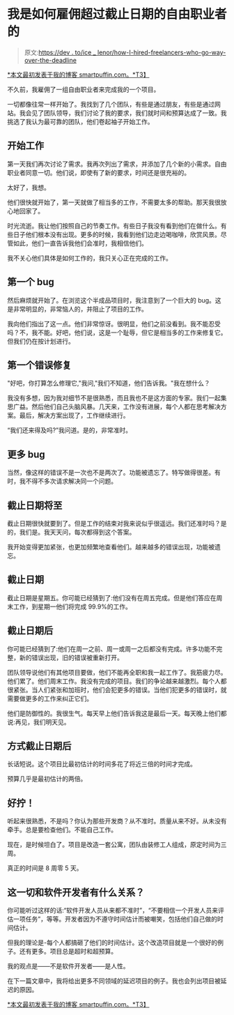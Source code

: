 # 我是如何雇佣超过截止日期的自由职业者的

> 原文:[https://dev . to/ice _ lenor/how-I-hired-freelancers-who-go-way-over-the-deadline](https://dev.to/ice_lenor/how-i-hired-freelancers-who-went-way-over-the-deadline)

[*本文最初发表于我的博客 smartpuffin.com。*T3】](http://smartpuffin.com/i-hired-freelancers-they-went-over-the-deadline/)

不久前，我雇佣了一组自由职业者来完成我的一个项目。

一切都像往常一样开始了。我找到了几个团队，有些是通过朋友，有些是通过网站。我会见了团队领导，我们讨论了我的要求，我们就时间和预算达成了一致。我挑选了我认为最可靠的团队，他们卷起袖子开始工作。

## [](#beginning-of-work)开始工作

第一天我们再次讨论了需求。我再次列出了需求，并添加了几个新的小需求。自由职业者同意一切。他们说，即使有了新的要求，时间还是很充裕的。

太好了，我想。

他们很快就开始了，第一天就做了相当多的工作，不需要太多的帮助。那天我很放心地回家了。

时光流逝。我让他们按照自己的节奏工作。有些日子我没有看到他们在做什么。有些日子他们根本没有出现。更多的时候，我看到他们边走边喝咖啡，欣赏风景。尽管如此，他们一直告诉我他们会准时，我相信他们。

我不关心他们具体是如何工作的，我只关心正在完成的工作。

## [](#first-bug)第一个 bug

然后麻烦就开始了。在浏览这个半成品项目时，我注意到了一个巨大的 bug。这是非常明显的，非常恼人的，并阻止了项目的工作。

我向他们指出了这一点。他们非常惊讶。很明显，他们之前没看到。我不能忍受吗？不，我不能。好吧，他们说，这是一个耻辱，但它是相当多的工作来修复它。但我们仍在按计划进行。

## 第一个错误修复

"好吧，你打算怎么修理它,"我问,"我们不知道，他们告诉我。"我在想什么？

我没有多想，因为我对细节不是很熟悉，而且我也不是这方面的专家。我们一起集思广益。然后他们自己头脑风暴。几天来，工作没有进展，每个人都在思考解决方案。最后，解决方案出现了，工作继续进行。

“我们还来得及吗?”我问道。是的，非常准时。

## [](#more-bugs)更多 bug

当然，像这样的错误不是一次也不是两次了。功能被遗忘了。特写做得很差。有时，我不得不多次请求解决同一个问题。

## [](#deadline-is-approaching)截止日期将至

截止日期很快就要到了。但是工作的结束对我来说似乎很遥远。我们还准时吗？是的，我们是。我天天问，每次都得到这个答案。

我开始变得更加紧张，也更加频繁地查看他们。越来越多的错误出现，功能被遗忘。

## [](#deadline)截止日期

截止日期是星期五。你可能已经猜到了:他们没有在周五完成。但是他们答应在周末工作，到星期一他们将完成 99.9%的工作。

## [](#after-the-deadline)截止日期后

你可能已经猜到了:他们在周一之前、周一或周一之后都没有完成。许多功能不完整，新的错误出现，旧的错误被重新打开。

团队领导说他们有其他项目要做，他们不能再全职和我一起工作了。我筋疲力尽。他们累了。他们周末工作。我没有完成的项目。我们的争论越来越激烈。每个人都很紧张。当人们紧张和加班时，他们会犯更多的错误。当他们犯更多的错误时，就需要做更多的工作来纠正它们。

他们是防御性的。我很生气。每天早上他们告诉我这是最后一天。每天晚上他们都说:再见，我们明天见。

## [](#way-after-the-deadline)方式截止日期后

长话短说。这个项目比最初估计的时间多花了将近三倍的时间才完成。

预算几乎是最初估计的两倍。

## [](#what-a-twist)好拧！

听起来很熟悉，不是吗？你认为那些开发商？从不准时。质量从来不好。从未没有牵手。总是要检查他们。不能自己工作。

现在，是时候坦白了。项目是改造一套公寓，团队由装修工人组成，原定时间为三周。

真正的时间是 8 周零 5 天。

## [](#what-does-this-all-have-to-do-with-software-developers)这一切和软件开发者有什么关系？

你可能听过这样的话:“软件开发人员从来都不准时”，“不要相信一个开发人员来评估一项任务”，等等。开发者因为不遵守时间估计而被嘲笑，包括他们自己做的时间估计。

但我的理论是-每个人都搞砸了他们的时间估计。这个改造项目就是一个很好的例子。还有更多。项目总是超时和超预算。

我的观点是——不是软件开发者——是人性。

在下一篇文章中，我将给出更多不同领域的延迟项目的例子。我也会列出项目被延迟的原因。

[*本文最初发表于我的博客 smartpuffin.com。*T3】](http://smartpuffin.com/i-hired-freelancers-they-went-over-the-deadline/)
